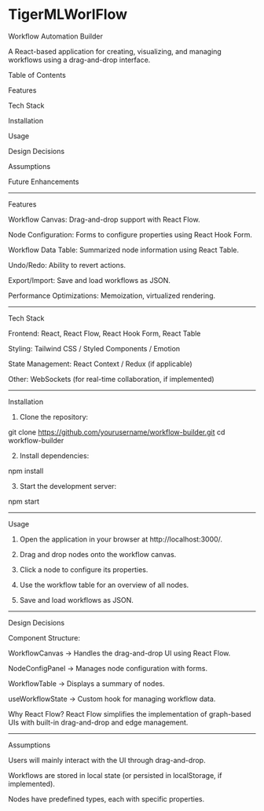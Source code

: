 # TigerMLWorlFlow
Workflow Automation Builder

A React-based application for creating, visualizing, and managing workflows using a drag-and-drop interface.

Table of Contents

Features

Tech Stack

Installation

Usage

Design Decisions

Assumptions

Future Enhancements



---

Features

Workflow Canvas: Drag-and-drop support with React Flow.

Node Configuration: Forms to configure properties using React Hook Form.

Workflow Data Table: Summarized node information using React Table.

Undo/Redo: Ability to revert actions.

Export/Import: Save and load workflows as JSON.

Performance Optimizations: Memoization, virtualized rendering.



---

Tech Stack

Frontend: React, React Flow, React Hook Form, React Table

Styling: Tailwind CSS / Styled Components / Emotion

State Management: React Context / Redux (if applicable)

Other: WebSockets (for real-time collaboration, if implemented)



---

Installation

1. Clone the repository:

git clone https://github.com/yourusername/workflow-builder.git
cd workflow-builder


2. Install dependencies:

npm install


3. Start the development server:

npm start




---

Usage

1. Open the application in your browser at http://localhost:3000/.


2. Drag and drop nodes onto the workflow canvas.


3. Click a node to configure its properties.


4. Use the workflow table for an overview of all nodes.


5. Save and load workflows as JSON.




---

Design Decisions

Component Structure:

WorkflowCanvas → Handles the drag-and-drop UI using React Flow.

NodeConfigPanel → Manages node configuration with forms.

WorkflowTable → Displays a summary of nodes.

useWorkflowState → Custom hook for managing workflow data.


Why React Flow?
React Flow simplifies the implementation of graph-based UIs with built-in drag-and-drop and edge management.



---

Assumptions

Users will mainly interact with the UI through drag-and-drop.

Workflows are stored in local state (or persisted in localStorage, if implemented).

Nodes have predefined types, each with specific properties.

